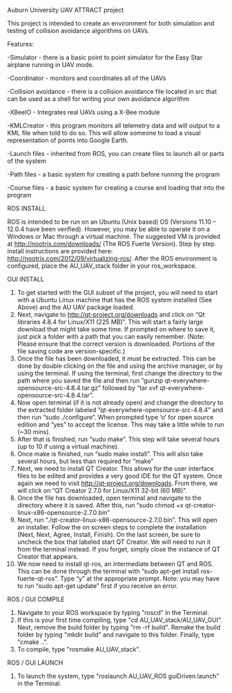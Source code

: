 Auburn University UAV ATTRACT project

This project is intended to create an environment for both simulation and testing of collision avoidance algorithms on UAVs.

Features:

-Simulator - there is a basic point to point simulator for the Easy Star airplane running in UAV mode.

-Coordinator - monitors and coordinates all of the UAVs

-Collision avoidance - there is a collision avoidance file located in src that can be used as a shell for writing your own avoidance algorithm

-XBeeIO - Integrates real UAVs using a X-Bee module

-KMLCreator - this program monitors all telemetry data and will output to a KML file when told to do so. This will allow someone to load a visual representation of points into Google Earth.

-Launch files - inherited from ROS, you can create files to launch all or parts of the system

-Path files - a basic system for creating a path before running the program

-Course files - a basic system for creating a course and loading that into the program

ROS INSTALL

ROS is intended to be run on an Ubuntu (Unix based) OS (Versions 11.10 – 12.0.4 have been verified). However, you may be able to operate it on a Windows or Mac through a virtual machine. The suggested VM is provided at http://nootrix.com/downloads/ (The ROS Fuerte Version). Step by step install instructions are provided here: http://nootrix.com/2012/09/virtualizing-ros/. After the ROS environment is configured, place the AU_UAV_stack folder in your ros_workspace.

GUI INSTALL

1. To get started with the GUI subset of the project, you will need to start with a Ubuntu Linux machine that has the ROS system installed (See Above) and the AU UAV package loaded.
2. Next, navigate to http://qt-project.org/downloads and click on “Qt libraries 4.8.4 for Linux/X11 (225 MB)”. This will start a fairly large download that might take some time. If prompted on where to save it, just pick a folder with a path that you can easily remember. (Note: Please ensure that the correct version is downloaded. Portions of the file saving code are version-specific.)
3. Once the file has been downloaded, it must be extracted. This can be done by double clicking on the file and using the archive manager, or by using the terminal. If using the terminal, first change the directory to the path where you saved the file and then run “gunzip qt-everywhere-opensource-src-4.8.4.tar.gz” followed by “tar xvf qt-everywhere-opensource-src-4.8.4.tar”.
4. Now open terminal (if it is not already open) and change the directory to the extracted folder labeled “qt-everywhere-opensource-src-4.8.4” and then run “sudo ./configure”. When prompted type ‘o’ for open source edition and “yes” to accept the license. This may take a little while to run (~30 mins).
5. After that is finished, run “sudo make”. This step will take several hours (up to 10 if using a virtual machine).
6. Once make is finished, run “sudo make install”. This will also take several hours, but less than required for “make”
7. Next, we need to install QT Creator. This allows for the user interface files to be edited and provides a very good IDE for the QT system. Once again we need to visit http://qt-project.org/downloads. From there, we will click on “QT Creator 2.7.0 for Linux/X11 32-bit (60 MB)”.
8. Once the file has downloaded, open terminal and navigate to the directory where it is saved. After this, run “sudo chmod +x qt-creator-linux-x86-opensource-2.7.0.bin”
9. Next, run “./qt-creator-linux-x86-opensource-2.7.0.bin”. This will open an installer. Follow the on screen steps to complete the installation (Next, Next, Agree, Install, Finish). On the last screen, be sure to uncheck the box that labeled start QT Creator. We will need to run it from the terminal instead. If you forget, simply close the instance of QT Creator that appears.
10. We now need to install qt-ros, an intermediate between QT and ROS. This can be done through the terminal with “sudo apt-get install ros-fuerte-qt-ros”. Type “y” at the appropriate prompt. Note: you may have to run “sudo apt-get update” first if you receive an error.

ROS / GUI COMPILE

1. Navigate to your ROS workspace by typing "roscd" in the Terminal.
2. If this is your first time compiling, type "cd AU_UAV_stack/AU_UAV_GUI". Next, remove the build folder by typing "rm -rf build".  Remake the build folder by typing "mkdir build" and navigate to this folder. Finally, type "cmake ..".
3. To compile, type "rosmake AU_UAV_stack".

ROS / GUI LAUNCH

1. To launch the system, type "roslaunch AU_UAV_ROS guiDriven.launch" in the Terminal.

